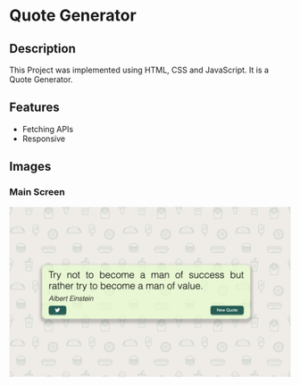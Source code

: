 # Quote Generator

## Description
This Project was implemented using HTML, CSS and JavaScript. It is a Quote Generator.

## Features
 - Fetching APIs
 - Responsive

## Images

### Main Screen
<img src="img.png" alt="quote generator app" width="800"/>